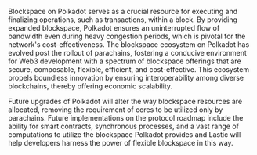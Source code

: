 Blockspace on Polkadot serves as a crucial resource for executing and finalizing operations, such as transactions, within a block​. By providing expanded blockspace, Polkadot ensures an uninterrupted flow of bandwidth even during heavy congestion periods, which is pivotal for the network's cost-effectiveness. The blockspace ecosystem on Polkadot has evolved post the rollout of parachains, fostering a conducive environment for Web3 development with a spectrum of blockspace offerings that are secure, composable, flexible, efficient, and cost-effective. This ecosystem propels boundless innovation by ensuring interoperability among diverse blockchains, thereby offering economic scalability.

Future upgrades of Polkadot will alter the way blockspace resources are allocated, removing the requirement of cores to be utilized only by parachains. Future implementations on the protocol roadmap include the ability for smart contracts, synchronous processes, and a vast range of computations to utilize the blockspace Polkadot provides and Lastic will help developers harness the power of flexible blockspace in this way.
